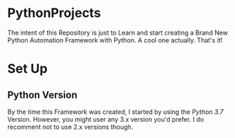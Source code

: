 # PythonProjects

The intent of this Repository is just to Learn and start creating a Brand New Python Automation Framework with Python. A cool one actually. 
That's it! 

# Set Up
## Python Version
By the time this Framework was created, I started by using the *Python 3.7* Version. However, you might user any 3.x version you'd prefer. I do recomment not to use 2.x versions though.

